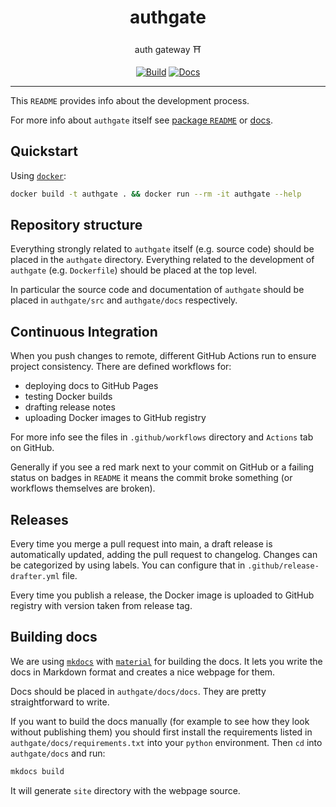 <h1 align="center">authgate</h1>

<div align="center">

auth gateway ⛩️

[![Build](https://github.com/radio-aktywne/authgate/actions/workflows/build.yaml/badge.svg)](https://github.com/radio-aktywne/authgate/actions/workflows/build.yaml)
[![Docs](https://github.com/radio-aktywne/authgate/actions/workflows/docs.yaml/badge.svg)](https://github.com/radio-aktywne/authgate/actions/workflows/docs.yaml)

</div>

---

This `README` provides info about the development process.

For more info about `authgate` itself see
[package `README`](authgate/README.md) or
[docs](https://radio-aktywne.github.io/authgate).

## Quickstart

Using [`docker`](https://docs.docker.com/get-docker/):

```sh
docker build -t authgate . && docker run --rm -it authgate --help
```

## Repository structure

Everything strongly related to `authgate` itself (e.g. source code) should be placed in the `authgate` directory.
Everything related to the development of `authgate` (e.g. `Dockerfile`) should be placed at the top level.

In particular the source code and documentation of `authgate` should be placed in `authgate/src` and `authgate/docs` respectively.

## Continuous Integration

When you push changes to remote, different GitHub Actions run to ensure project consistency.
There are defined workflows for:

- deploying docs to GitHub Pages
- testing Docker builds
- drafting release notes
- uploading Docker images to GitHub registry

For more info see the files in `.github/workflows` directory and `Actions` tab on GitHub.

Generally if you see a red mark next to your commit on GitHub or a failing status on badges in `README` it means the commit broke something (or workflows themselves are broken).

## Releases

Every time you merge a pull request into main, a draft release is automatically updated, adding the pull request to changelog.
Changes can be categorized by using labels. You can configure that in `.github/release-drafter.yml` file.

Every time you publish a release, the Docker image is uploaded to GitHub registry with version taken from release tag.

## Building docs

We are using [`mkdocs`](https://www.mkdocs.org) with [`material`](https://squidfunk.github.io/mkdocs-material) for building the docs.
It lets you write the docs in Markdown format and creates a nice webpage for them.

Docs should be placed in `authgate/docs/docs`.
They are pretty straightforward to write.

If you want to build the docs manually (for example to see how they look without publishing them)
you should first install the requirements listed in `authgate/docs/requirements.txt` into your `python` environment.
Then `cd` into `authgate/docs` and run:

```sh
mkdocs build
```

It will generate `site` directory with the webpage source.
